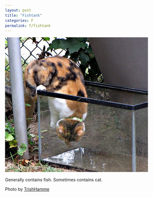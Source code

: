 ```yaml
---
layout: post
title: "Fishtank"
categories: F
permalink: f/fishtank
---
```


<img src="/images/f/fishtank.jpg">

Generally contains fish. Sometimes contains cat.

Photo by <a href="http://www.flickr.com/photos/trishhamme/3849041988/">TrishHamme</a>